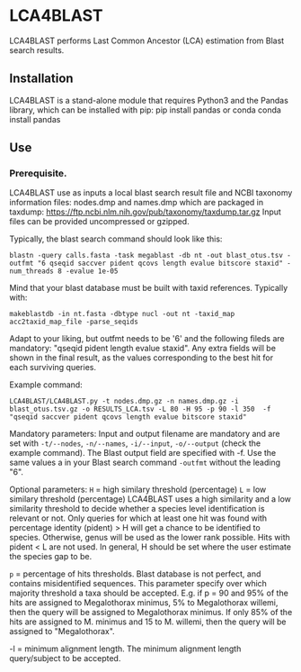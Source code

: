 # LCA4BLAST

LCA4BLAST performs Last Common Ancestor (LCA) estimation from Blast search results.

## Installation
LCA4BLAST is a stand-alone module that requires Python3 and the Pandas library, which can be installed with pip:
pip install pandas
or conda
conda install pandas
## Use
### Prerequisite.
LCA4BLAST use as inputs a local blast search result file and NCBI taxonomy information files: nodes.dmp and names.dmp which are packaged in taxdump:
https://ftp.ncbi.nlm.nih.gov/pub/taxonomy/taxdump.tar.gz
Input files can be provided uncompressed or gzipped.

Typically, the blast search command should look like this:

```console
blastn -query calls.fasta -task megablast -db nt -out blast_otus.tsv -outfmt "6 qseqid saccver pident qcovs length evalue bitscore staxid" -num_threads 8 -evalue 1e-05
```
Mind that your blast database must be built with taxid references. Typically with:
```console
makeblastdb -in nt.fasta -dbtype nucl -out nt -taxid_map acc2taxid_map_file -parse_seqids
```

Adapt to your liking, but outfmt needs to be '6' and the following fileds are mandatory: "qseqid pident length evalue staxid". Any extra fields will be shown in the final result, as the values corresponding to the best hit for each surviving queries.

Example command:
```console
LCA4BLAST/LCA4BLAST.py -t nodes.dmp.gz -n names.dmp.gz -i blast_otus.tsv.gz -o RESULTS_LCA.tsv -L 80 -H 95 -p 90 -l 350  -f "qseqid saccver pident qcovs length evalue bitscore staxid"
```

Mandatory parameters:
Input and output filename are mandatory and are set with `-t/--nodes`, `-n/--names`, `-i/--input`, `-o/--output` (check the example command).
The Blast output field are specified with -f. Use the same values a in your Blast search command `-outfmt` without the leading "6".

Optional parameters:
`H` = high similary threshold (percentage)
`L` = low similary threshold (percentage)
  LCA4BLAST uses a high similarity and a low similarity threshold to decide whether a species level identification is relevant or not. Only queries for which at least one hit was found with percentage identity (pident) > H will get a chance to be identified to species. Otherwise, genus will be used as the lower rank possible. Hits with pident < L are not used. In general, H should be set where the user estimate the species gap to be.

`p` = percentage of hits thresholds.
Blast database is not perfect, and contains misidentified sequences. This parameter specify over which majority threshold a taxa should be accepted. E.g. if p = 90 and 95% of the hits are assigned to Megalothorax minimus, 5% to Megalothorax willemi, then the query will be assigned to Megalothorax minimus. If only 85% of the hits are assigned to M. minimus and 15 to M. willemi, then the query will be assigned to "Megalothorax".

-l = minimum alignment length.
The minimum alignment length query/subject to be accepted.




